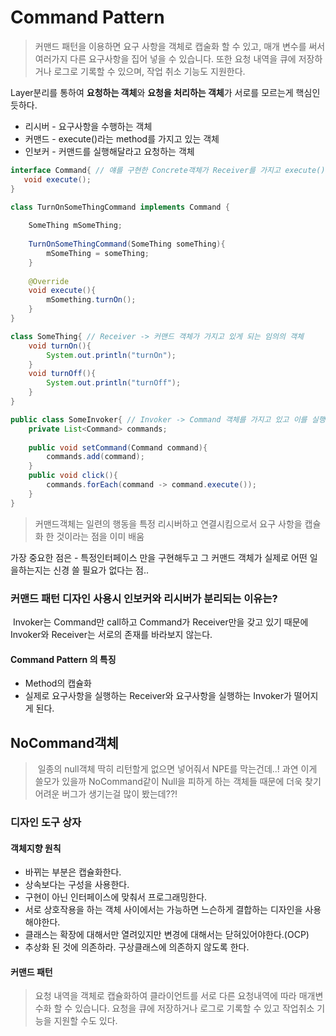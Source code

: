 



# Command Pattern

> 커맨드 패턴을 이용하면 요구 사항을 객체로 캡술화 할 수 있고, 매개 변수를 써서 여러가지 다른 요구사항을 집어 넣을 수 있습니다. 또한 요청 내역을 큐에 저장하거나 로그로 기록할 수 있으며, 작업 취소 기능도 지원한다.

Layer분리를 통하여 **요청하는 객체**와 **요청을 처리하는 객체**가 서로를 모르는게 핵심인 듯하다.

* 리시버 - 요구사항을 수행하는 객체
* 커맨드 - execute()라는 method를 가지고 있는 객체
* 인보커 - 커맨드를 실행해달라고 요청하는 객체

```java
interface Command{ // 얘를 구현한 Concrete객체가 Receiver를 가지고 execute()함수를 구현한다.
   void execute();
}

class TurnOnSomeThingCommand implements Command {
   
    SomeThing mSomeThing;
  
    TurnOnSomeThingCommand(SomeThing someThing){
        mSomeThing = someThing;
    }
    
    @Override
    void execute(){
        mSomething.turnOn();
    }
}
```

```java
class SomeThing{ // Receiver -> 커맨드 객체가 가지고 있게 되는 임의의 객체
    void turnOn(){
        System.out.println("turnOn");
    }
    void turnOff(){
        System.out.println("turnOff");
    }
}
```

```java
public class SomeInvoker{ // Invoker -> Command 객체를 가지고 있고 이를 실행하는 역할.
    private List<Command> commands;
    
    public void setCommand(Command command){
        commands.add(command);
    }
    public void click(){
        commands.forEach(command -> command.execute());
    }
}
```

>  커맨드객체는 일련의 행동을 특정 리시버하고 연결시킴으로서 요구 사항을 캡슐화 한 것이라는 점을 이미 배움

 가장 중요한 점은 - 특정인터페이스 만을 구현해두고 그 커맨드 객체가 실제로 어떤 일을하는지는 신경 쓸 필요가 없다는 점..



### 커맨드 패턴 디자인 사용시 인보커와 리시버가 분리되는 이유는?

​	Invoker는 Command만 call하고 Command가 Receiver만을 갖고 있기 때문에 Invoker와 Receiver는 서로의 존재를 바라보지 않는다. 

#### Command Pattern 의 특징

* Method의 캡슐화
* 실제로 요구사항을 실행하는 Receiver와 요구사항을 실행하는 Invoker가 떨어지게 된다.



## NoCommand객체 

> ​	일종의 null객체 딱히 리턴할게 없으면 넣어줘서 NPE를 막는건데..! 과연 이게 쓸모가 있을까 NoCommand같이 Null을 피하게 하는 객체들 때문에 더욱 찾기 어려운 버그가 생기는걸 많이 봤는데??!

### 디자인 도구 상자

#### 	객체지향 원칙

* 바뀌는 부분은 캡슐화한다.
* 상속보다는 구성을 사용한다.
* 구현이 아닌 인터페이스에 맞춰서 프로그래밍한다.
* 서로 상호작용을 하는 객체 사이에서는 가능하면 느슨하게 결합하는 디자인을 사용해야한다.
* 클래스는 확장에 대해서만 열려있지만 변경에 대해서는 닫혀있어야한다.(OCP)
* 추상화 된 것에 의존하라. 구상클래스에 의존하지 않도록 한다.

#### 커맨드 패턴 

> 요청 내역을 객체로 캡슐화하여 클라이언트를 서로 다른 요청내역에 따라 매개변수화 할 수 있습니다. 요청을 큐에 저장하거나 로그로 기록할 수 있고 작업취소 기능을 지원할 수도 있다.